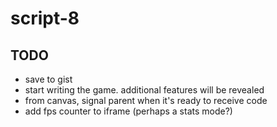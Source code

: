 # script-8

## TODO
- save to gist
- start writing the game. additional features will be revealed
- from canvas, signal parent when it's ready to receive code
- add fps counter to iframe (perhaps a stats mode?)
